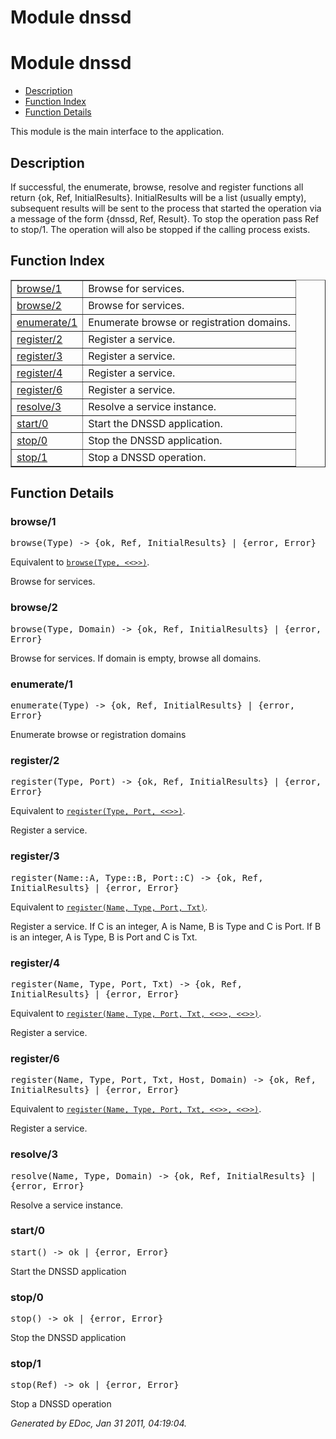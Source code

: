 Module dnssd
============


<h1>Module dnssd</h1>

* [Description](#description)
* [Function Index](#index)
* [Function Details](#functions)


  
This module is the main interface to the application.



<h2><a name="description">Description</a></h2>



If successful, the enumerate, browse, resolve and register functions all
return {ok, Ref, InitialResults}. InitialResults will be a list (usually
empty), subsequent results will be sent to the process that started the
operation via a message of the form {dnssd, Ref, Result}. To stop the
operation pass Ref to stop/1. The operation will also be stopped if the
calling process exists.


<h2><a name="index">Function Index</a></h2>



<table width="100%" border="1" cellspacing="0" cellpadding="2" summary="function index"><tr><td valign="top"><a href="#browse-1">browse/1</a></td><td>Browse for services.</td></tr><tr><td valign="top"><a href="#browse-2">browse/2</a></td><td>Browse for services.</td></tr><tr><td valign="top"><a href="#enumerate-1">enumerate/1</a></td><td>Enumerate browse or registration domains.</td></tr><tr><td valign="top"><a href="#register-2">register/2</a></td><td>Register a service.</td></tr><tr><td valign="top"><a href="#register-3">register/3</a></td><td>Register a service.</td></tr><tr><td valign="top"><a href="#register-4">register/4</a></td><td>Register a service.</td></tr><tr><td valign="top"><a href="#register-6">register/6</a></td><td>Register a service.</td></tr><tr><td valign="top"><a href="#resolve-3">resolve/3</a></td><td>Resolve a service instance.</td></tr><tr><td valign="top"><a href="#start-0">start/0</a></td><td>Start the DNSSD application.</td></tr><tr><td valign="top"><a href="#stop-0">stop/0</a></td><td>Stop the DNSSD application.</td></tr><tr><td valign="top"><a href="#stop-1">stop/1</a></td><td>Stop a DNSSD operation.</td></tr></table>


<a name="functions"></a>


<h2>Function Details</h2>


<a name="browse-1"></a>


<h3>browse/1</h3>





<tt>browse(Type) -> {ok, Ref, InitialResults} | {error, Error}</tt>



Equivalent to [`browse(Type, <<>>)`](#browse-2).

Browse for services.
<a name="browse-2"></a>


<h3>browse/2</h3>





<tt>browse(Type, Domain) -> {ok, Ref, InitialResults} | {error, Error}</tt>



Browse for services. If domain is empty, browse all domains.
<a name="enumerate-1"></a>


<h3>enumerate/1</h3>





<tt>enumerate(Type) -> {ok, Ref, InitialResults} | {error, Error}</tt>



Enumerate browse or registration domains
<a name="register-2"></a>


<h3>register/2</h3>





<tt>register(Type, Port) -> {ok, Ref, InitialResults} | {error, Error}</tt>



Equivalent to [`register(Type, Port, <<>>)`](#register-3).

Register a service.
<a name="register-3"></a>


<h3>register/3</h3>





<tt>register(Name::A, Type::B, Port::C) -> {ok, Ref, InitialResults} | {error, Error}</tt>



Equivalent to [`register(Name, Type, Port, Txt)`](#register-4).

Register a service.
If C is an integer, A is Name, B is Type and C is Port.
If B is an integer, A is Type, B is Port and C is Txt.
<a name="register-4"></a>


<h3>register/4</h3>





<tt>register(Name, Type, Port, Txt) -> {ok, Ref, InitialResults} | {error, Error}</tt>



Equivalent to [`register(Name, Type, Port, Txt, <<>>, <<>>)`](#register-6).

Register a service.
<a name="register-6"></a>


<h3>register/6</h3>





<tt>register(Name, Type, Port, Txt, Host, Domain) -> {ok, Ref, InitialResults} | {error, Error}</tt>



Equivalent to [`register(Name, Type, Port, Txt, <<>>, <<>>)`](#register-6).

Register a service.
<a name="resolve-3"></a>


<h3>resolve/3</h3>





<tt>resolve(Name, Type, Domain) -> {ok, Ref, InitialResults} | {error, Error}</tt>



Resolve a service instance.
<a name="start-0"></a>


<h3>start/0</h3>





<tt>start() -> ok | {error, Error}</tt>



Start the DNSSD application
<a name="stop-0"></a>


<h3>stop/0</h3>





<tt>stop() -> ok | {error, Error}</tt>



Stop the DNSSD application
<a name="stop-1"></a>


<h3>stop/1</h3>





<tt>stop(Ref) -> ok | {error, Error}</tt>



Stop a DNSSD operation

_Generated by EDoc, Jan 31 2011, 04:19:04._